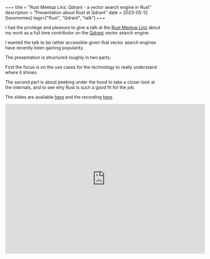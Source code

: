 +++
title = "Rust Meetup Linz: Qdrant - a vector search engine in Rust"
description = "Presentation about Rust at Qdrant"
date = 2023-05-12
[taxonomies]
tags=["Rust", "Qdrant", "talk"]
+++

I had the privilege and pleasure to give a talk at the [Rust Meetup Linz](https://rust-linz.at/) about my work as a full time contributor on the [Qdrant](https://github.com/qdrant/qdrant) vector search engine.

I wanted the talk to be rather accessible given that vector search engines have recently been gaining popularity.

The presentation is structured roughly in two parts:

First the focus is on the use cases for the technology to really understand where it shines.

The second part is about peeking under the hood to take a closer look at the internals, and to see why Rust is such a good fit for the job.

The slides are available [here](/2023-05-12/rust-linz-meetup-qdrant.pdf) and the recording [here](https://www.youtube.com/watch?v=2cGM1fEbWJQ).

<iframe
    width="640"
    height="480"
    src="https://www.youtube.com/embed/2cGM1fEbWJQ"
    frameborder="0"
    allow="autoplay; encrypted-media"
    allowfullscreen
>
</iframe>
